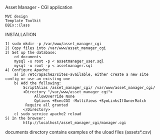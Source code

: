 Asset Manager - CGI application

	MVC design
	Template Toolkit
	DBIx::Class

INSTALLATION

    1) sudo mkdir -p /var/www/asset_manager_cgi
    2) Copy files into /var/www/asset_manager_cgi
    3) Set up the database:
        cd documents
        mysql -u root -p < assetmanager_user.sql
        mysql -u root -p < assetmanager.sql
    4) Configure Apache:
        a) in /etc/apache2/sites-available, either create a new site config or use an existing one
        b) Add the following:
	        ScriptAlias /asset_manager_cgi/ /var/www/asset_manager_cgi/
	        <Directory "/var/www/asset_manager_cgi">
	             AllowOverride None
	             Options +ExecCGI -MultiViews +SymLinksIfOwnerMatch
		     Require all granted
	        </Directory>
        c) sudo service apache2 reload
    5) In the browser:
            http://localhost/asset_manager_cgi/manager.cgi

documents directory contains examples of the uload files (assets*.csv)
